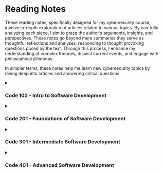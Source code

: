 # Reading Notes
These reading notes, specifically designed for my cybersecurity course, involve in-depth exploration of articles related to various topics. By carefully analyzing each piece, I aim to grasp the author’s arguments, insights, and perspectives. These notes go beyond mere summaries they serve as thoughtful reflections and analyses, responding to thought provoking questions posed by the text. Through this process, I enhance my understanding of complex theories, dissect current events, and engage with philosophical dilemmas.

In simpler terms, these notes help me learn new cybersecurity topics by diving deep into articles and answering critical questions.

<details><summary><h3>Code 102 - Intro to Software Development</h3></summary>
<oi>
  <li><a href="/ops-102/lab01.md">Lab 01</a></li>
  <li><a href="/ops-102/lab02.md">Lab 02</a></li>
  <li><a href="/ops-102/lab03.md">Lab 03</a></li>
  <li><a href="/ops-102/lab04.md">Lab 04</a></li>
  <li><a href="/ops-102/lab05.md">Lab 05</a></li>
  <li><a href="/ops-102/lab06.md">Lab 06</a></li>
  <li><a href="/ops-102/lab07.md">Lab 07</a></li>
  <li><a href="/ops-102/lab08.md">Lab 08</a></li>
  <li><a href="/ops-102/lab09.md">Lab 09</a></li>
  </oi>
  </details>
  
<details><summary><h3>Code 201 - Foundations of Software Development</h3></summary>
<oi>
  <li><a href="/ops-201/Lab 01.md">Lab 01</a></li>
  <li><a href="/ops-201/Lab 02.md">Lab 02</a></li>
  <li><a href="/ops-201/Lab 03.md">Lab 03</a></li>
  <li><a href="/ops-201/Lab 04.md">Lab 04</a></li>
  <li><a href="/ops-201/Lab 05.md">Lab 05</a></li>
  <li><a href="/ops-201/Lab 06.md">Lab 06</a></li>
  <li><a href="/ops-201/Lab 07.md">Lab 07</a></li>
  <li><a href="/ops-201/Lab 08.md">Lab 08</a></li>
  <li><a href="/ops-201/Lab 09.md">Lab 09</a></li>
  <li><a href="/ops-201/Lab 10.md">Lab 10</a></li>
  <li><a href="/ops-201/Lab 11.md">Lab 11</a></li>
  <li><a href="/ops-201/Lab 12.md">Lab 12</a></li>
  <li><a href="/ops-201/Lab 13.md">Lab 13</a></li>
  <li><a href="/ops-201/Lab 14.md">Lab 14</a></li>
  <li><a href="/ops-201/Lab 14p2.md">Lab 14p2</a></li>
  <li><a href="/ops-201/prompt-engineering.md">Prompt Engineering</a></li>
  </oi>
  </details>
</details>

<details><summary><h3>Code 301 - Intermediate Software Development</h3></summary>
<oi>
  <li><a href="/ops-301/Network Traffic Analysis with Wireshark.md">Network Traffic Analysis with Wireshark</a></li>
  <li><a href="/ops-301/Network scanning with NMAP.md">Network scanning with NMAP</a></li>
  <li><a href="/ops-301/Network Segmentation.md">Network Segmentation</a></li>
  <li><a href="/ops-301/Routing.md">Routing</a></li>
  <li><a href="/ops-301/VPN Tunnel.md">VPN Tunnel</a></li>
  <li><a href="/ops-301/Network Address Translation.md">Network Address Translation</a></li>
  <li><a href="/ops-301/Web Server Deployment.md">Web Server Deployment</a></li>
  <li><a href="/ops-301/RADIUS Authentication.md">RADIUS Authentication</a></li>
  <li><a href="/ops-301/Traffic Mirroring.md">Traffic Mirroring</a></li>
  <li><a href="/ops-301/VPC.md">VPC</a></li>
  <li><a href="/ops-301/Windows Server.md">Windows Server</a></li>
  <li><a href="/ops-301/Domain Controller.md">Domain Controller</a></li>
  <li><a href="/ops-301/Active Directory.md">Active Directory</a></li>
  <li><a href="/ops-301/Group Policy.md">Group Policy</a></li>
  <li><a href="/ops-301/Diversity & Inclusion in the Tech Industry.md">Diversity & Inclusion in the Tech Industry</a></li>
  </oi>
  </details>
</details> 

<details><summary><h3>Code 401 - Advanced Software Development</h3></summary>
<oi>
  <li><a href="/ops-102/lab01.md">Lab 01</a></li>
  <li><a href="/ops-102/lab02.md">Lab 02</a></li>
  <li><a href="/ops-102/lab03.md">Lab 03</a></li>
  <li><a href="/ops-102/lab04.md">Lab 04</a></li>
  <li><a href="/ops-102/lab05.md">Lab 05</a></li>
  <li><a href="/ops-102/lab06.md">Lab 06</a></li>
  <li><a href="/ops-102/lab07.md">Lab 07</a></li>
  <li><a href="/ops-102/lab08.md">Lab 08</a></li>
  <li><a href="/ops-102/lab09.md">Lab 09</a></li>
  </oi>
  </details>
</details>
